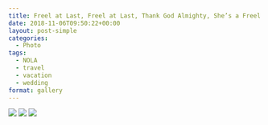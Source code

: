 ```yaml
---
title: Freel at Last, Freel at Last, Thank God Almighty, She’s a Freel at Last
date: 2018-11-06T09:50:22+00:00
layout: post-simple
categories: 
  - Photo
tags:
  - NOLA
  - travel
  - vacation
  - wedding
format: gallery
---
```

<img src="https://claycarson.net/wp-content/uploads/2018/11/img_0704-2.jpg">

<!--more-->

<img src="https://claycarson.net/wp-content/uploads/2018/11/img_0723-3.jpg">

<img src="https://claycarson.net/wp-content/uploads/2018/11/img_0757-3.jpg">



